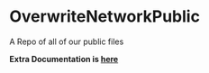 # OverwriteNetworkPublic
A Repo of all of our public files

**Extra Documentation is [here](https://developers.overwrite.network)**

